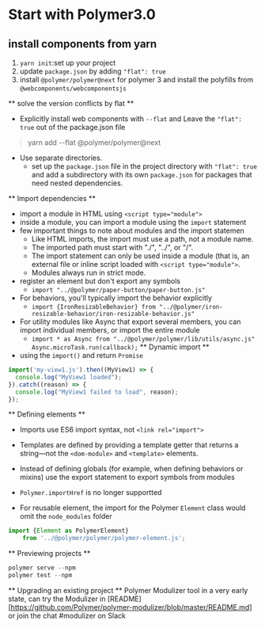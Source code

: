 # Start with Polymer3.0

## install components from yarn
1. `yarn init`:set up your project
2. update `package.json` by adding `"flat": true`
3. install `@polymer/polymer@next` for polymer 3 and install the polyfills from `@webcomponents/webcomponentsjs`

** solve the version conflicts by flat **

 * Explicitly install web components with `--flat` and Leave the `"flat": true` out of the package.json file 

> yarn add --flat @polymer/polymer@next


* Use separate directories.
    * set up the `package.json` file in the project directory with `"flat": true` and add a subdirectory with its own `package.json` for packages that need nested dependencies.

** Import dependencies **

* import a module in HTML using `<script type="module">`
* inside a module, you can import a module using the `import` statement
* few important things to note about modules and the import statemen
    * Like HTML imports, the import must use a path, not a module name.
    * The imported path must start with "./", "../", or "/".
    * The import statement can only be used inside a module (that is, an external file or inline script loaded with `<script type="module">`.
    * Modules always run in strict mode.
* register an element but don't export any symbols 
    * `import "../@polymer/paper-button/paper-button.js"`
* For behaviors, you'll typically import the behavior explicitly
    * `import {IronResizableBehavior}
    from "../@polymer/iron-resizable-behavior/iron-resizable-behavior.js"`
* For utility modules like Async that export several members, you can import individual members, or import the entire module
    * `import * as Async from "../@polymer/polymer/lib/utils/async.js"
    Async.microTask.run(callback);`
** Dynamic import **
* using the `import()` and return `Promise`
```javascript
import('my-view1.js').then((MyView1) => {
  console.log("MyView1 loaded");
}).catch((reason) => {
  console.log("MyView1 failed to load", reason);
});
```

** Defining elements **
* Imports use ES6 import syntax, not `<link rel="import">`
* Templates are defined by providing a template getter that returns a string—not the `<dom-module>` and `<template>` elements.
* Instead of defining globals (for example, when defining behaviors or mixins) use the export statement to export symbols from modules


* `Polymer.importHref` is no longer supportted
* For reusable element, the import for the Polymer `Element` class would omit the `node_modules` folder

```javascript
import {Element as PolymerElement}
    from '../@polymer/polymer/polymer-element.js';
```
** Previewing projects **
```javascript
polymer serve --npm
polymer test --npm
```

** Upgrading an existing project **
Polymer Modulizer tool in a very early state, can try the Modulizer in [README][https://github.com/Polymer/polymer-modulizer/blob/master/README.md] or join the chat #modulizer on Slack
